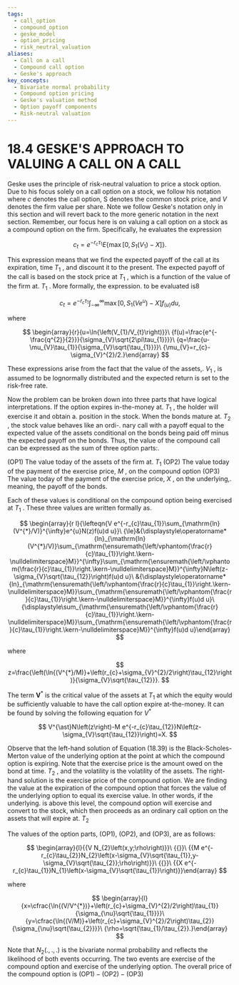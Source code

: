 ```yaml
---
tags:
  - call_option
  - compound_option
  - geske_model
  - option_pricing
  - risk_neutral_valuation
aliases:
  - Call on a call
  - Compound call option
  - Geske's approach
key_concepts:
  - Bivariate normal probability
  - Compound option pricing
  - Geske's valuation method
  - Option payoff components
  - Risk-neutral valuation
---
```


# 18.4 GESKE'S APPROACH TO VALUING A CALL ON A CALL

Geske uses the principle of risk-neutral valuation to price a stock option. Due to his focus solely on a call option on a stock, we follow his notation where $c$ denotes the call option, S denotes the common stock price, and $V$ denotes the firm value per share. Note we follow Geske's notation only in this section and will revert back to the more generic notation in the next section. Remember, our focus here is on valuing a call option on a stock as a compound option on the firm. Specifically, he evaluates the expression

$$
{{c}_{t}}={{e}^{-{{r}_{c}}{{\tau}_{1}}}}E\left\{\operatorname*{max}\left[0,{{S}_{1}}\left({{V}_{1}}\right)-X\right]\right\}.
$$

This expression means that we find the expected payoff of the call at its expiration, time $T_{1}$ , and discount it to the present. The expected payoff of the call is based on the stock price at $T_{1}$ , which is a function of the value of the firm at. $T_{1}$ . More formally, the expression. to be evaluated is8

$$
{{c}_{t}}={{e}^{-{{r}_{c}}{{\tau}_{1}}}}\int_{-\infty}^{\infty}{\operatorname*{max}\left[0,{{S}_{1}}\left(V{{e}^{u}}\right)-X\right]{{f}_{\left(u\right)}}d u},
$$

where

$$
\begin{array}{r}{u=\ln{\left(V_{1}/V_{t}\right)}}\ {f(u)=\frac{e^{-\frac{q^{2}}{2}}}{\sigma_{V}\sqrt{2\pi\tau_{1}}}}\ {q=\frac{u-\mu_{V}\tau_{1}}{\sigma_{V}\sqrt{\tau_{1}}}}\ {\mu_{V}=r_{c}-\sigma_{V}^{2}/2.}\end{array}
$$

These expressions arise from the fact that the value of the assets,. $V_{1}$ , is assumed to be lognormally distributed and the expected return is set to the risk-free rate.

Now the problem can be broken down into three parts that have logical interpretations. If the option expires in-the-money at. $T_{1}$ , the holder will exercise it and obtain a. position in the stock. When the bonds mature at. $T_{2}$ , the stock value behaves like an ordi-. nary call with a payoff equal to the expected value of the assets conditional on the bonds being paid off minus the expected payoff on the bonds. Thus, the value of the compound call can be expressed as the sum of three option parts:.

(OP1) The value today of the assets of the firm at. $T_{1}$
(OP2) The value today of the payment of the exercise price, $M$ , on the compound option
(OP3) The value today of the payment of the exercise price, $X$ , on the underlying,. meaning, the payoff of the bonds.

Each of these values is conditional on the compound option being exercised at $T_{1}$ . These three values are written formally as.

$$
\begin{array}{r l}{\lefteqn{V e^{-r_{c}\tau_{1}}\sum_{\mathrm{ln}(V^{*}/V)}^{\infty}e^{u}N(z)f(u)d u}}\ {\le}&{\displaystyle\operatorname*{ln}_{\mathrm{ln}(V^{*}/V)}\sum_{\mathrm{\ensuremath{\left/vphantom{\frac{r}{c}\tau_{1}}\right.\kern-\nulldelimiterspace}M}}^{\infty}\sum_{\mathrm{\ensuremath{\left/\vphantom{\frac{r}{c}\tau_{1}}\right.\kern-\nulldelimiterspace}M}}^{\infty}N\left(z-\sigma_{V}\sqrt{\tau_{12}}\right)f(u)d u}\ &{\displaystyle\operatorname*{ln}_{\mathrm{\ensuremath{\left/\vphantom{\frac{r}{c}\tau_{1}}\right.\kern-\nulldelimiterspace}M}}\sum_{\mathrm{\ensuremath{\left/\vphantom{\frac{r}{c}\tau_{1}}\right.\kern-\nulldelimiterspace}M}}^{\infty}f(u)d u}\ {\displaystyle\sum_{\mathrm{\ensuremath{\left/\vphantom{\frac{r}{c}\tau_{1}}\right.\kern-\nulldelimiterspace}M}}\sum_{\mathrm{\ensuremath{\left/\vphantom{\frac{r}{c}\tau_{1}}\right.\kern-\nulldelimiterspace}M}}^{\infty}f(u)d u}\end{array}
$$

where

$$
z=\frac{\left(\ln{(V^{*}/M)}+\left(r_{c}+\sigma_{V}^{2}/2\right)\tau_{12}\right)}{\sigma_{V}\sqrt{\tau_{12}}}.
$$

The term $\boldsymbol{V}^{*}$ is the critical value of the assets at $T_{1}$ at which the equity would be sufficiently valuable to have the call option expire at-the-money. It can be found by solving the following equation for $V^{*}$

$$
V^{\ast}N\left(z\right)-M e^{-r_{c}\tau_{12}}N\left(z-\sigma_{V}\sqrt{\tau_{12}}\right)=X.
$$

Observe that the left-hand solution of Equation (18.39) is the Black-Scholes-Merton value of the underlying option at the point at which the compound option is expiring. Note that the exercise price is the amount owed on the bond at time. $T_{2}$ , and the volatility is the volatility of the assets. The right-hand solution is the exercise price of the compound option. We are finding the value at the expiration of the compound option that forces the value of the underlying option to equal its exercise value. In other words, if the underlying. is above this level, the compound option will exercise and convert to the stock, which then proceeds as an ordinary call option on the assets that will expire at. $T_{2}$

The values of the option parts, (OP1), (OP2), and (OP3), are as follows:

$$
\begin{array}{l}{{V N_{2}\left(x,y;\rho\right)}}\ {{}}\ {{M e^{-r_{c}\tau_{2}}N_{2}\left(x-\sigma_{V}\sqrt{\tau_{1}},y-\sigma_{V}\sqrt{\tau_{2}};\rho\right)}}\ {{}}\ {{X e^{-r_{c}\tau_{1}}N_{1}\left(x-\sigma_{V}\sqrt{\tau_{1}}\right)}}\end{array}
$$

where

$$
\begin{array}{l}{x=\cfrac{\ln{(V/V^{*})}+\left(r_{c}+\sigma_{V}^{2}/2\right)\tau_{1}}{\sigma_{\nu}\sqrt{\tau_{1}}}}\ {y=\cfrac{\ln{(V/M)}+\left(r_{c}+\sigma_{V}^{2}/2\right)\tau_{2}}{\sigma_{\nu}\sqrt{\tau_{2}}}}\ {\rho=\sqrt{\tau_{1}/\tau_{2}}.}\end{array}
$$

Note that $N_{2}\left(.,.,.\right)$ is the bivariate normal probability and reflects the likelihood of both events occurring. The two events are exercise of the compound option and exercise of the underlying option. The overall price of the compound option is $(\mathrm{OP1})-(\mathrm{OP2})-(\mathrm{OP3})$
